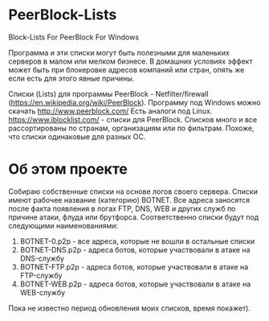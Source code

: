 # PeerBlock-Lists
Block-Lists For PeerBlock For Windows

Программа и эти списки могут быть полезными для маленьких серверов в малом или мелком бизнесе. В домашних условиях эффект может быть при блокеровке адресов компаний или стран, опять же если есть для этого явные причины.

Списки (Lists) для программы PeerBlock - Netfilter/firewall (https://en.wikipedia.org/wiki/PeerBlock). Программу под Windows можно скачать http://www.peerblock.com/ Есть аналоги под Linux. 
https://www.iblocklist.com/ - списки для PeerBlock. Списков много и все рассортированы по странам, организациям или по фильтрам. Похоже, что списки одинаковые для разных ОС.

# Об этом проекте
Собираю собственные списки на основе логов своего сервера.
Списки имеют рабочее название (категорию) BOTNET. Все адреса заносятся после факта появления в логах FTP, DNS, WEB и других служб по причине атаки, флуда или брутфорса. Соответственно списки будут под следующими наименованиями:

1. BOTNET-0.p2p - все адреса, которые не вошли в остальные списки
2. BOTNET-DNS.p2p - адреса ботов, которые участвовали в атаке на DNS-службу
3. BOTNET-FTP.p2p - адреса ботов, которые участвовали в атаке на FTP-службу
4. BOTNET-WEB.p2p - адреса ботов, которые участвовали в атаке на WEB-службу

Пока не известно период обновления моих списков, время покажет).
